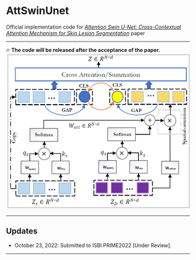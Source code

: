 # AttSwinUnet
Official implementation code for [_Attention Swin U-Net: Cross-Contextual Attention Mechanism for Skin Lesion Segmentation_]() paper

---
:fire: __The code will be released after the acceptance of the paper.__
![Proposed Model](./images/proposed_method_v2.png)

---

## Updates
- October 23, 2022: Submitted to ISBI PRIME2022 [Under Review].
---
